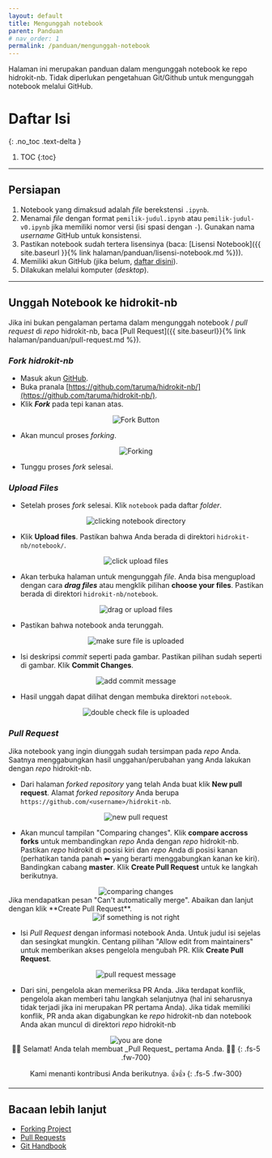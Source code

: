 ```yaml
---
layout: default
title: Mengunggah notebook
parent: Panduan
# nav_order: 1
permalink: /panduan/mengunggah-notebook
---
```


Halaman ini merupakan panduan dalam mengunggah notebook ke repo hidrokit-nb. Tidak diperlukan pengetahuan Git/Github untuk mengunggah notebook melalui GitHub.

# Daftar Isi
{: .no_toc .text-delta }

1. TOC
{:toc}

---
## Persiapan

1. Notebook yang dimaksud adalah _file_ berekstensi `.ipynb`.
1. Menamai _file_ dengan format `pemilik-judul.ipynb` atau `pemilik-judul-v0.ipynb` jika memiliki nomor versi (isi spasi dengan `-`). Gunakan nama _username_ GitHub untuk konsistensi.
1. Pastikan notebook sudah tertera lisensinya (baca: [Lisensi Notebook]({{ site.baseurl }}{% link halaman/panduan/lisensi-notebook.md %})).
1. Memiliki akun GitHub (jika belum, [daftar disini](https://github.com/join)).
1. Dilakukan melalui komputer (_desktop_).

---
## Unggah Notebook ke hidrokit-nb

Jika ini bukan pengalaman pertama dalam mengunggah notebook / _pull request_ di _repo_ hidrokit-nb, baca [Pull Request]({{ site.baseurl}}{% link halaman/panduan/pull-request.md %}).

### *Fork hidrokit-nb*
- Masuk akun [GitHub](https://github.com/login).
- Buka pranala [https://github.com/taruma/hidrokit-nb/](https://github.com/taruma/hidrokit-nb/).
- Klik ___Fork___ pada tepi kanan atas.
<div align="center">
    <img src="{{ site.baseurl }}/assets/images/panduan/unggah_notebook_00.png" alt="Fork Button"><br>
</div>

- Akan muncul proses _forking_.
<div align="center">
    <img src="{{ site.baseurl }}/assets/images/panduan/unggah_notebook_01.png" alt="Forking"><br>
</div>

- Tunggu proses _fork_ selesai.

### _Upload Files_
- Setelah proses _fork_ selesai. Klik `notebook` pada daftar _folder_.
<div align="center">
    <img src="{{ site.baseurl }}/assets/images/panduan/unggah_notebook_02.png" alt="clicking notebook directory"><br>
</div>

- Klik __Upload files__. Pastikan bahwa Anda berada di direktori `hidrokit-nb/notebook/`.
<div align="center">
    <img src="{{ site.baseurl }}/assets/images/panduan/unggah_notebook_03.png" alt="click upload files"><br>
</div>

- Akan terbuka halaman untuk mengunggah _file_. Anda bisa mengupload dengan cara ___drag files___ atau mengklik pilihan __choose your files__. Pastikan berada di direktori `hidrokit-nb/notebook`.
<div align="center">
    <img src="{{ site.baseurl }}/assets/images/panduan/unggah_notebook_04.png" alt="drag or upload files"><br>
</div>

- Pastikan bahwa notebook anda terunggah.
<div align="center">
    <img src="{{ site.baseurl }}/assets/images/panduan/unggah_notebook_05.png" alt="make sure file is uploaded"><br>
</div>

- Isi deskripsi _commit_ seperti pada gambar. Pastikan pilihan sudah seperti di gambar. Klik **Commit Changes**. 
<div align="center">
    <img src="{{ site.baseurl }}/assets/images/panduan/unggah_notebook_06.png" alt="add commit message"><br>
</div>

- Hasil unggah dapat dilihat dengan membuka direktori `notebook`.
<div align="center">
    <img src="{{ site.baseurl }}/assets/images/panduan/unggah_notebook_07.png" alt="double check file is uploaded"><br>
</div>

### _Pull Request_

Jika notebook yang ingin diunggah sudah tersimpan pada _repo_ Anda. Saatnya menggabungkan hasil unggahan/perubahan yang Anda lakukan dengan _repo_ hidrokit-nb. 

- Dari halaman _forked repository_ yang telah Anda buat klik **New pull request**. Alamat _forked repository_ Anda berupa `https://github.com/<username>/hidrokit-nb`.
<div align="center">
    <img src="{{ site.baseurl }}/assets/images/panduan/unggah_notebook_08.png" alt="new pull request"><br>
</div>

- Akan muncul tampilan "Comparing changes". Klik **compare accross forks** untuk membandingkan _repo_ Anda dengan _repo_ hidrokit-nb. Pastikan _repo_ hidrokit di posisi kiri dan _repo_ Anda di posisi kanan (perhatikan tanda panah ⬅ yang berarti menggabungkan kanan ke kiri). Bandingkan cabang **master**. Klik **Create Pull Request** untuk ke langkah berikutnya.
<div align="center">
    <img src="{{ site.baseurl }}/assets/images/panduan/unggah_notebook_09.png" alt="comparing changes"><br>
</div>
Jika mendapatkan pesan "Can't automatically merge". Abaikan dan lanjut dengan klik **Create Pull Request**.
<div align="center">
    <img src="{{ site.baseurl }}/assets/images/panduan/unggah_notebook_10.png" alt="if something is not right"><br>
</div>

- Isi _Pull Request_ dengan informasi notebook Anda. Untuk judul isi sejelas dan sesingkat mungkin. Centang pilihan "Allow edit from maintainers" untuk memberikan akses pengelola mengubah PR. Klik **Create Pull Request**.
<div align="center">
    <img src="{{ site.baseurl }}/assets/images/panduan/unggah_notebook_11.png" alt="pull request message"><br>
</div>

- Dari sini, pengelola akan memeriksa PR Anda. Jika terdapat konflik, pengelola akan memberi tahu langkah selanjutnya (hal ini seharusnya tidak terjadi jika ini merupakan PR pertama Anda). Jika tidak memiliki konflik, PR anda akan digabungkan ke _repo_ hidrokit-nb dan notebook Anda akan muncul di direktori _repo_ hidrokit-nb

<div align="center">
    <img src="{{ site.baseurl }}/assets/images/panduan/unggah_notebook_12.png" alt="you are done"><br>
</div>

<div align="center" markdown="1">
🎉🎊 Selamat! Anda telah membuat _Pull Request_ pertama Anda. 🎊🎉
{: .fs-5 .fw-700}

Kami menanti kontribusi Anda berikutnya. 👍👍 
{: .fs-5 .fw-300}
</div>

---
## Bacaan lebih lanjut
- [Forking Project](https://guides.github.com/activities/forking/)
- [Pull Requests](https://help.github.com/en/articles/about-pull-requests)
- [Git Handbook](https://guides.github.com/introduction/git-handbook/)
